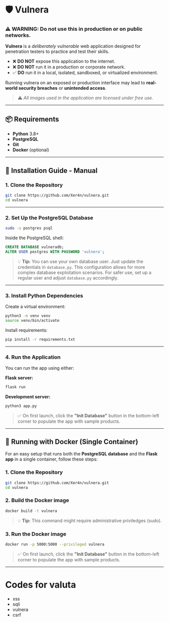 # 🛡️ **Vulnera**

### ⚠️ **WARNING:** Do not use this in production or on public networks.
**Vulnera** is a *deliberately vulnerable* web application designed for penetration testers to practice and test their skills.

- ❌ **DO NOT** expose this application to the internet.
- ❌ **DO NOT** run it in a production or corporate network.
- ✅ **DO** run it in a local, isolated, sandboxed, or virtualized environment.

Running vulnera on an exposed or production interface may lead to **real-world security breaches** or **unintended access**.

> ⚠️ *All images used in the application are licensed under free use.*

---

## 📦 Requirements

- **Python** 3.8+
- **PostgreSQL**
- **Git**
- **Docker** (optional)

---

## 🚀 Installation Guide - Manual

### 1. Clone the Repository

```bash
git clone https://github.com/Xer4n/vulnera.git
cd vulnera
```

---

### 2. Set Up the PostgreSQL Database

```bash
sudo -u postgres psql
```

Inside the PostgreSQL shell:

```sql
CREATE DATABASE vulneradb;
ALTER USER postgres WITH PASSWORD 'vulnera';
```

> 💡 **Tip:** You can use your own database user.
> Just update the credentials in `database.py`.
> This configuration allows for more complex database exploitation scenarios.
> For safer use, set up a regular user and adjust `database.py` accordingly.

---

### 3. Install Python Dependencies

Create a virtual environment:

```bash
python3 -m venv venv
source venv/bin/activate
```

Install requirements:

```bash
pip install -r requirements.txt
```

---


### 4. Run the Application

You can run the app using either:

**Flask server:**

```bash
flask run
```

**Development server:**

```bash
python3 app.py
```

> ✅ On first launch, click the **"Init Database"** button in the bottom-left corner to populate the app with sample products.

---

## 🐳 Running with Docker (Single Container)

For an easy setup that runs both the **PostgreSQL database** and the **Flask app** in a single container, follow these steps:

### 1. Clone the Repository

```bash
git clone https://github.com/Xer4n/vulnera.git
cd vulnera
```

### 2. Build the Docker image
```bash
docker build -t vulnera
```
> 💡 **Tip:** This command might require administrative priviledges (sudo).

### 3. Run the Docker image
```bash
docker run -p 5000:5000 --privileged vulnera
```
> ✅ On first launch, click the **"Init Database"** button in the bottom-left corner to populate the app with sample products.

---


# Codes for valuta

- xss
- sqli
- vulnera
- csrf
